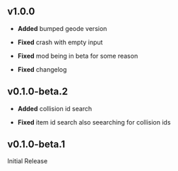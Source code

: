 ## v1.0.0
- **Added** bumped geode version

- **Fixed** crash with empty input
- **Fixed** mod being in beta for some reason
- **Fixed** changelog

## v0.1.0-beta.2
- **Added** collision id search

- **Fixed** item id search also seearching for collision ids

## v0.1.0-beta.1
Initial Release